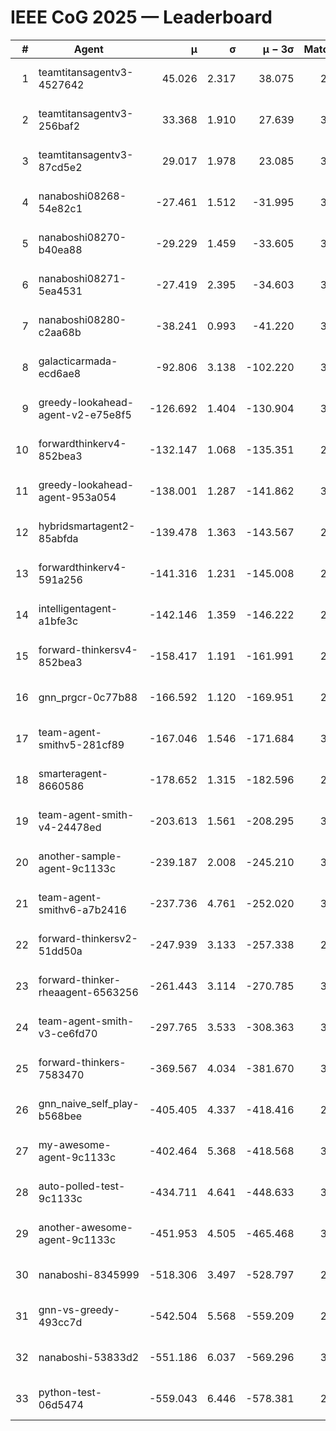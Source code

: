 # IEEE CoG 2025 — Leaderboard

| # | Agent | μ | σ | μ − 3σ | Matches | Updated |
|---:|---|---:|---:|---:|---:|---|
| 1 | teamtitansagentv3-4527642 | 45.026 | 2.317 | 38.075 | 2696 | 2025-09-01 17:56 |
| 2 | teamtitansagentv3-256baf2 | 33.368 | 1.910 | 27.639 | 3214 | 2025-09-01 17:56 |
| 3 | teamtitansagentv3-87cd5e2 | 29.017 | 1.978 | 23.085 | 3098 | 2025-09-01 17:56 |
| 4 | nanaboshi08268-54e82c1 | -27.461 | 1.512 | -31.995 | 3320 | 2025-09-01 17:56 |
| 5 | nanaboshi08270-b40ea88 | -29.229 | 1.459 | -33.605 | 3380 | 2025-09-01 17:56 |
| 6 | nanaboshi08271-5ea4531 | -27.419 | 2.395 | -34.603 | 3060 | 2025-09-01 17:56 |
| 7 | nanaboshi08280-c2aa68b | -38.241 | 0.993 | -41.220 | 3400 | 2025-09-01 17:56 |
| 8 | galacticarmada-ecd6ae8 | -92.806 | 3.138 | -102.220 | 3040 | 2025-09-01 17:56 |
| 9 | greedy-lookahead-agent-v2-e75e8f5 | -126.692 | 1.404 | -130.904 | 3528 | 2025-09-01 17:56 |
| 10 | forwardthinkerv4-852bea3 | -132.147 | 1.068 | -135.351 | 2623 | 2025-09-01 17:56 |
| 11 | greedy-lookahead-agent-953a054 | -138.001 | 1.287 | -141.862 | 3408 | 2025-09-01 17:56 |
| 12 | hybridsmartagent2-85abfda | -139.478 | 1.363 | -143.567 | 2658 | 2025-09-01 17:56 |
| 13 | forwardthinkerv4-591a256 | -141.316 | 1.231 | -145.008 | 2486 | 2025-09-01 17:56 |
| 14 | intelligentagent-a1bfe3c | -142.146 | 1.359 | -146.222 | 2875 | 2025-09-01 17:56 |
| 15 | forward-thinkersv4-852bea3 | -158.417 | 1.191 | -161.991 | 2499 | 2025-09-01 17:56 |
| 16 | gnn_prgcr-0c77b88 | -166.592 | 1.120 | -169.951 | 2620 | 2025-09-01 17:56 |
| 17 | team-agent-smithv5-281cf89 | -167.046 | 1.546 | -171.684 | 3140 | 2025-09-01 17:56 |
| 18 | smarteragent-8660586 | -178.652 | 1.315 | -182.596 | 2599 | 2025-09-01 17:56 |
| 19 | team-agent-smith-v4-24478ed | -203.613 | 1.561 | -208.295 | 3420 | 2025-09-01 17:56 |
| 20 | another-sample-agent-9c1133c | -239.187 | 2.008 | -245.210 | 3360 | 2025-09-01 17:56 |
| 21 | team-agent-smithv6-a7b2416 | -237.736 | 4.761 | -252.020 | 3460 | 2025-09-01 17:56 |
| 22 | forward-thinkersv2-51dd50a | -247.939 | 3.133 | -257.338 | 2774 | 2025-09-01 17:56 |
| 23 | forward-thinker-rheaagent-6563256 | -261.443 | 3.114 | -270.785 | 3534 | 2025-09-01 17:56 |
| 24 | team-agent-smith-v3-ce6fd70 | -297.765 | 3.533 | -308.363 | 3000 | 2025-09-01 17:56 |
| 25 | forward-thinkers-7583470 | -369.567 | 4.034 | -381.670 | 3100 | 2025-09-01 17:56 |
| 26 | gnn_naive_self_play-b568bee | -405.405 | 4.337 | -418.416 | 2020 | 2025-09-01 17:56 |
| 27 | my-awesome-agent-9c1133c | -402.464 | 5.368 | -418.568 | 3320 | 2025-09-01 17:56 |
| 28 | auto-polled-test-9c1133c | -434.711 | 4.641 | -448.633 | 3360 | 2025-09-01 17:56 |
| 29 | another-awesome-agent-9c1133c | -451.953 | 4.505 | -465.468 | 3280 | 2025-09-01 17:56 |
| 30 | nanaboshi-8345999 | -518.306 | 3.497 | -528.797 | 2920 | 2025-09-01 17:56 |
| 31 | gnn-vs-greedy-493cc7d | -542.504 | 5.568 | -559.209 | 2820 | 2025-09-01 17:56 |
| 32 | nanaboshi-53833d2 | -551.186 | 6.037 | -569.296 | 3040 | 2025-09-01 17:56 |
| 33 | python-test-06d5474 | -559.043 | 6.446 | -578.381 | 2480 | 2025-09-01 17:56 |
